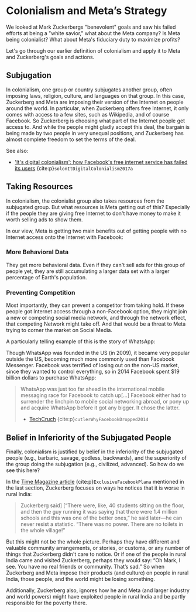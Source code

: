# Colonialism and Meta’s Strategy
We looked at Mark Zuckerbergs "benevolent" goals and saw his failed efforts at being a "white savior," what about the Meta company? Is Meta being colonialist? What about Meta's fiduciary duty to maximize profits?

Let's go through our earlier definition of colonialism and apply it to Meta and Zuckerberg's goals and actions.

## Subjugation
In colonialism, one group or country subjugates another group, often imposing laws, religion, culture, and languages on that group. In this case, Zuckerberg and Meta are imposing their version of the Internet on people around the world. In particular, when Zuckerberg offers free Internet, it only comes with access to a few sites, such as Wikipedia, and of course Facebook. So Zuckerberg is choosing what part of the Internet people get access to. And while the people might gladly accept this deal, the bargain is being made by two people in very unequal positions, and Zuckerberg has almost complete freedom to set the terms of the deal.

See also:
- ['It's digital colonialism': how Facebook's free internet service has failed its users](https://www.theguardian.com/technology/2017/jul/27/facebook-free-basics-developing-markets) {cite:p}`solonItDigitalColonialism2017a`

## Taking Resources
In colonialism, the colonialist group also takes resources from the subjugated group. But what resources is Meta getting out of this? Especially if the people they are giving free Internet to don't have money to make it worth selling ads to show them.

In our view, Meta is getting two main benefits out of getting people with no Internet access onto the Internet with Facebook:

### More Behavioral Data
They get more behavioral data. Even if they can't sell ads for this group of people yet, they are still accumulating a larger data set with a larger percentage of Earth's population.

### Preventing Competition
Most importantly, they can prevent a competitor from taking hold. If these people got Internet access through a non-Facebook option, they might join a new or competing social media network, and through the network effect, that competing Network might take off. And that would be a threat to Meta trying to corner the market on Social Media.

A particularly telling example of this is the story of WhatsApp:

Though WhatsApp was founded in the US (in 2009), it became very popular outside the US, becoming much more commonly used than Facebook Messenger. Facebook was terrified of losing out on the non-US market, since they wanted to control everything, so in 2014 Facebook spent $19 billion dollars to purchase WhatsApp:

> WhatsApp was just too far ahead in the international mobile messaging race for Facebook to catch up[...] Facebook either had to surrender the linchpin to mobile social networking abroad, or pony up and acquire WhatsApp before it got any bigger. It chose the latter.
>
> - [TechCruch](https://techcrunch.com/2014/02/19/facebook-whatsapp/) {cite:p}`cutlerWhyFacebookDropped2014`


## Belief in Inferiority of the Subjugated People
Finally, colonialism is justified by belief in the inferiority of the subjugated people (e.g., barbaric, savage, godless, backwards), and the superiority of the group doing the subjugation (e.g., civilized, advanced). So how do we see this here?

In the [Time Magazine article](https://time.com/facebook-world-plan/) {cite:p}`ExclusiveFacebookPlana` mentioned in the last section, Zuckerberg focuses on ways he notices that it is worse in rural India:
>  Zuckerberg said] [“There were, like, 40 students sitting on the floor, and then the guy running it was saying that there were 1.4 million schools and this was one of the better ones,” he said later—he can never resist a statistic. “There was no power. There are no toilets in the whole village!”

But this might not be the whole picture. Perhaps they have different and valuable community arrangements, or stories, or customs, or any number of things that Zuckerberg didn't care to notice. Or if one of the people in rural India came and visited Zuckerberg, perhaps they would say: “Oh Mark, I see. You have no real friends or community. That’s sad.” So when Zuckerberg and Meta impose their products (and culture) on people in rural India, those people, and the world might be losing something.

Additionally, Zuckerberg also, ignores how he and Meta (and larger industry and world powers) might have exploited people in rural India and be partly responsible for the poverty there.
